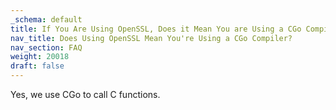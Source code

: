 ```yaml
---
_schema: default
title: If You Are Using OpenSSL, Does it Mean You are Using a CGo Compiler?
nav_title: Does Using OpenSSL Mean You're Using a CGo Compiler?
nav_section: FAQ
weight: 20018
draft: false
---
```

Yes, we use CGo to call C functions.

&nbsp;